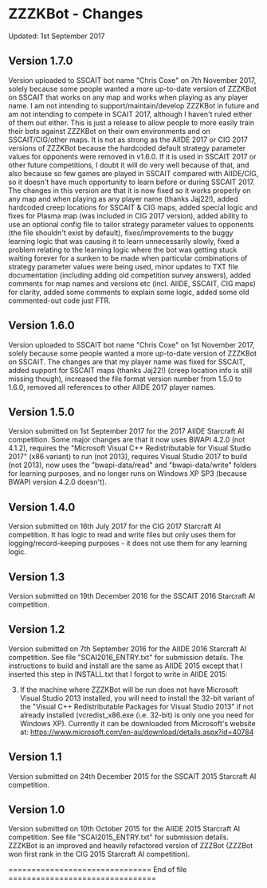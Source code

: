 ZZZKBot - Changes
=================

Updated:    1st September 2017


Version 1.7.0
-------------
Version uploaded to SSCAIT bot name "Chris Coxe" on 7th November 2017,
solely because some people wanted a more up-to-date version of ZZZKBot on
SSCAIT that works on any map and works when playing as any player name. I
am not intending to support/maintain/develop ZZZKBot in future and am not
intending to compete in SCAIT 2017, although I haven't ruled either of them
out either. This is just a release to allow people to more easily train
their bots against ZZZKBot on their own environments and on SSCAIT/CIG/other
maps. It is not as strong as the AIIDE 2017 or CIG 2017 versions of ZZZKBot
because the hardcoded default strategy parameter values for opponents were
removed in v1.6.0. If it is used in SSCAIT 2017 or other future
competitions, I doubt it will do very well because of that, and also because
so few games are played in SSCAIT compared with AIIDE/CIG, so it doesn't
have much opportunity to learn before or during SSCAIT 2017. The changes in
this version are that it is now fixed so it works properly on any map and
when playing as any player name (thanks Jaj22!), added hardcoded creep
locations for SSCAIT & CIG maps, added special logic and fixes for Plasma
map (was included in CIG 2017 version), added ability to use an optional
config file to tailor strategy parameter values to opponents (the file
shouldn't exist by default), fixes/improvements to the buggy learning logic
that was causing it to learn unnecessarily slowly, fixed a problem relating
to the learning logic where the bot was getting stuck waiting forever for a
sunken to be made when particular combinations of strategy parameter values
were being used, minor updates to TXT file documentation (including adding
old competition survey answers), added comments for map names and versions
etc (incl. AIIDE, SSCAIT, CIG maps) for clarity, added some comments to
explain some logic, added some old commented-out code just FTR.

Version 1.6.0
-------------
Version uploaded to SSCAIT bot name "Chris Coxe" on 1st November 2017,
solely because some people wanted a more up-to-date version of ZZZKBot on
SSCAIT. The changes are that my player name was fixed for SSCAIT, added
support for SSCAIT maps (thanks Jaj22!) (creep location info is still
missing though), increased the file format version number from 1.5.0 to
1.6.0, removed all references to other AIIDE 2017 player names.

Version 1.5.0
-------------
Version submitted on 1st September 2017 for the 2017 AIIDE Starcraft AI
competition. Some major changes are that it now uses BWAPI 4.2.0 (not
4.1.2), requires the "Microsoft Visual C++ Redistributable for Visual Studio
2017" (x86 variant) to run (not 2013), requires Visual Studio 2017 to build
(not 2013), now uses the "bwapi-data/read" and "bwapi-data/write" folders
for learning purposes, and no longer runs on Windows XP SP3 (because BWAPI
version 4.2.0 doesn't).

Version 1.4.0
-------------
Version submitted on 16th July 2017 for the CIG 2017 Starcraft AI
competition. It has logic to read and write files but only uses them for
logging/record-keeping purposes - it does not use them for any learning
logic.

Version 1.3
-----------
Version submitted on 19th December 2016 for the SSCAIT 2016 Starcraft AI
competition.

Version 1.2
-----------
Version submitted on 7th September 2016 for the AIIDE 2016 Starcraft AI
competition. See file "SCAI2016_ENTRY.txt" for submission details. The
instructions to build and install are the same as AIIDE 2015 except that I
inserted this step in INSTALL.txt that I forgot to write in AIIDE 2015:

3. If the machine where ZZZKBot will be run does not have Microsoft Visual
Studio 2013 installed, you will need to install the 32-bit variant of the
"Visual C++ Redistributable Packages for Visual Studio 2013" if not already
installed (vcredist_x86.exe (i.e. 32-bit) is only one you need for Windows
XP). Currently it can be downloaded from Microsoft's website at:
https://www.microsoft.com/en-au/download/details.aspx?id=40784

Version 1.1
-----------
Version submitted on 24th December 2015 for the SSCAIT 2015 Starcraft AI
competition.

Version 1.0
-----------
Version submitted on 10th October 2015 for the AIIDE 2015 Starcraft AI
competition. See file "SCAI2015_ENTRY.txt" for submission details. ZZZKBot
is an improved and heavily refactored version of ZZZBot (ZZZBot won first
rank in the CIG 2015 Starcraft AI competition).

=============================== End of file ================================

